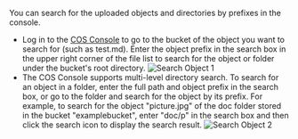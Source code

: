 You can search for the uploaded objects and directories by prefixes in the console.

- Log in to the [COS Console](https://console.cloud.tencent.com/cos4) to go to the bucket of the object you want to search for (such as test.md). Enter the object prefix in the search box in the upper right corner of the file list to search for the object or folder under the bucket's root directory.
  ![Search Object 1](https://main.qcloudimg.com/raw/ca4f6748b87de6017e9c53f4f405c4e2.png)
- The COS Console supports multi-level directory search. To search for an object in a folder, enter the full path and object prefix in the search box, or go to the folder and search for the object by its prefix.
  For example,
 to search for the object "picture.jpg" of the doc folder stored in the bucket "examplebucket", enter "doc/p" in the search box and then click the search icon to display the search result.
  ![Search Object 2](https://main.qcloudimg.com/raw/d49ad215d3fb8e1c83535609464224d5.png)
